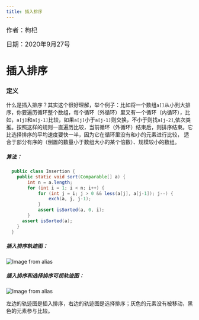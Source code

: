 ```yaml
---
title: 插入排序
---
```


<big>作者：枸杞</big>

<big>日期：2020年9月27号</big>

# 插入排序

### 定义

什么是插入排序？其实这个很好理解，举个例子：比如将一个数组<code>a[]</code>从小到大排序，你要遍历循环整个数组，每个循环（外循环）里又有一个循环（内循环），比如，<code>a[j]</code>和<code>a[j-1]</code>比较，如果<code>a[j]</code>小于<code>a[j-1]</code>则交换，不小于则找<code>a[j-2]</code>,依次类推。按照这样的规则一直遍历比较，当前循环（外循环）结束后，则排序结束。它比选择排序的平均速度要快一半，因为它在循环里没有和小的元素进行比较，
适合于部分有序的（倒置的数量小于数组大小的某个倍数）、规模较小的数组。
##### 算法：
```java
  public class Insertion {
    public static void sort(Comparable[] a) {
        int n = a.length;
        for (int i = 1; i < n; i++) {
            for (int j = i; j > 0 && less(a[j], a[j-1]); j--) {
                exch(a, j, j-1);
            }
            assert isSorted(a, 0, i);
        }
      assert isSorted(a);
    }
  }
```

##### 插入排序轨迹图：
![Image from alias](~@images/code/insertion.png)

##### 插入排序和选择排序可视轨迹图：
![Image from alias](~@images/code/bars.png)

左边的轨迹图是插入排序，右边的轨迹图是选择排序；灰色的元素没有被移动，黑色的元素参与比较。
